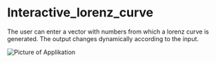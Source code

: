# Interactive_lorenz_curve

The user can enter a vector with numbers from which a lorenz curve is generated. The output changes dynamically according to the input.

![Picture of Applikation](https://github.com/Livruen/Interactive_lorenz_curve/issues/1)

